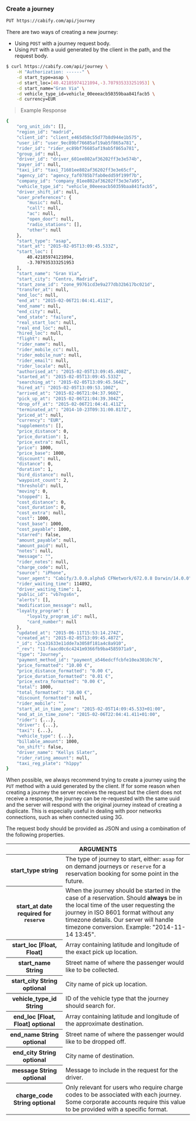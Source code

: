 ### Create a journey

~~~bash
PUT https://cabify.com/api/journey
~~~

There are two ways of creating a new journey:

 * Using `POST` with a journey request body.
 * Using `PUT` with a uuid generated by the client in the path, and the request body.

~~~bash
$ curl https://cabify.com/api/journey \
    -H "Authorization: ------" \
    -d start_type=asap \
    -d start_loc=[40.42185974121094,-3.707935333251953] \
    -d start_name="Gran Via" \
    -d vehicle_type_id=vehicle_00eeeacb50359baa841facb5 \
    -d currency=EUR
~~~

> Example Response

~~~bash
{
    "org_unit_ids": [],
    "region_id": "madrid",
    "client_id": "client_e465d58c55d77b8d944e1b575",
    "user_id": "user_9ec89bf76685af19ab5f865a781",
    "rider_id": "rider_ec89bf76685af19ab5f865a781",
    "group_id": null,
    "driver_id": "driver_601ee802af36202ff3e3e574b",
    "payer_id": null,
    "taxi_id": "taxi_71601ee802af36202ff3e3e65cf",
    "agency_id": "agency_faf0785b7fab0edd59f199f7b",
    "company_id": "company_01ee802af36202ff3e3e7a95",
    "vehicle_type_id": "vehicle_00eeeacb50359baa841facb5",
    "driver_shift_id": null,
    "user_preferences": {
        "music": null,
        "call": null,
        "ac": null,
        "open_door": null,
        "radio_stations": [],
        "other": null
    },
    "start_type": "asap",
    "start_at": "2015-02-05T13:09:45.533Z",
    "start_loc": [
        40.42185974121094,
        -3.707935333251953
    ],
    "start_name": "Gran Via",
    "start_city": "Centro, Madrid",
    "start_zone_id": "zone_99761cd3e9a277db32b617bc021d",
    "transfer_at": null,
    "end_loc": null,
    "end_at": "2015-02-06T21:04:41.411Z",
    "end_name": null,
    "end_city": null,
    "end_state": "failure",
    "real_start_loc": null,
    "real_end_loc": null,
    "hired_loc": null,
    "flight": null,
    "rider_name": null,
    "rider_mobile_cc": null,
    "rider_mobile_num": null,
    "rider_email": null,
    "rider_locale": null,
    "authorised_at": "2015-02-05T13:09:45.408Z",
    "started_at": "2015-02-05T13:09:45.533Z",
    "searching_at": "2015-02-05T13:09:45.564Z",
    "hired_at": "2015-02-05T13:09:53.100Z",
    "arrived_at": "2015-02-06T21:04:37.960Z",
    "pick_up_at": "2015-02-06T21:04:39.304Z",
    "drop_off_at": "2015-02-06T21:04:41.411Z",
    "terminated_at": "2014-10-23T09:31:00.817Z",
    "priced_at": null,
    "currency": "EUR",
    "supplements": [],
    "price_distance": 0,
    "price_duration": 1,
    "price_extra": null,
    "price": 1000,
    "price_base": 1000,
    "discount": null,
    "distance": 0,
    "duration": 1,
    "bird_distance": null,
    "waypoint_count": 2,
    "threshold": null,
    "moving": 0,
    "stopped": 1,
    "cost_distance": 0,
    "cost_duration": 0,
    "cost_extra": null,
    "cost": 1000,
    "cost_base": 1000,
    "cost_payable": 1000,
    "starred": false,
    "amount_payable": null,
    "amount_paid": null,
    "notes": null,
    "message": "",
    "rider_notes": null,
    "charge_code": null,
    "source": "iPhone",
    "user_agent": "Cabify/3.0.0.alpha5 CFNetwork/672.0.8 Darwin/14.0.0",
    "rider_waiting_time": 114892,
    "driver_waiting_time": 1,
    "public_id": "vb7ngs6n",
    "alerts": [],
    "modification_message": null,
    "loyalty_program": {
        "loyalty_program_id": null,
        "card_number": null
    },
    "updated_at": "2015-06-11T15:53:14.274Z",
    "created_at": "2015-02-05T13:09:45.487Z",
    "_id": "2ce31633e11dde7a3058f181a4c8a910",
    "_rev": "11-faacd0c6c4241m9366fb9ba4585971a9",
    "type": "Journey",
    "payment_method_id": "payment_a546edcffcbfe10ea3010c76",
    "price_formatted": "10.00 €",
    "price_distance_formatted": "0.00 €",
    "price_duration_formatted": "0.01 €",
    "price_extra_formatted": "0.00 €",
    "total": 1000,
    "total_formatted": "10.00 €",
    "discount_formatted": null,
    "rider_mobile": "",
    "start_at_in_time_zone": "2015-02-05T14:09:45.533+01:00",
    "end_at_in_time_zone": "2015-02-06T22:04:41.411+01:00",
    "rider": {...},
    "driver": {...},
    "taxi": {...},
    "vehicle_type": {...},
    "billable_amount": 1000,
    "on_shift": false,
    "driver_name": "Kellys Slater",
    "rider_rating_amount": null,
    "taxi_reg_plate": "h1ppy"
}
~~~

When possible, we always recommend trying to create a journey using the `PUT` method with a uuid generated by the client. If for some reason when creating a journey the server receives the request but the client does not receive a response, the journey can be re-requested with the same uuid and the server will respond with the original journey instead of creating a duplicate. This is especially useful in dealing with poor networks connections, such as when connected using 3G.

The request body should be provided as JSON and using a combination of the following properties.

<table class="vertical">
  <thead>
    <tr><th colspan="2">ARGUMENTS</th></tr>
  </thead>
  <tbody>
    <tr>
      <th>
        start_type
        <span class='type'> string </span>
      </th>
      <td>
        The type of journey to start, either: <code>asap</code> for on demand journeys or <code>reserve</code> for a reservation booking for some point in the future.
      </td>
    </tr>
    <tr>
      <th>
        start_at
        <span class='type'> date </span>
        <span class='optional'> required for <code>reserve</code></span>
      </th>
      <td>
        When the journey should be started in the case of a reservation. Should <b>always</b> be in the local time of the user requesting the journey in ISO 8601 format without any timezone details. Our server will handle timezone conversion. Example: "2014-11-14 13:45".
      </td>
    </tr>
    <tr>
      <th>
        start_loc
        <span class='type'>[Float, Float]</span>
      </th>
      <td>
        Array containing latitude and longitude of the exact pick up location.
      </td>
    </tr>
    <tr>
      <th>
        start_name
        <span class='type'>String</span>
      </th>
      <td>
        Street name of where the passenger would like to be collected.
      </td>
    </tr>
    <tr>
      <th>
        start_city
        <span class='type'>String</span>
        <span class='optional'> optional</span>
      </th>
      <td>
        City name of pick up location.
      </td>
    </tr>
    <tr>
      <th>
        vehicle_type_id
        <span class='type'>String</span>
        <span class='optional'></span>
      </th>
      <td>
        ID of the vehicle type that the journey should search for.
      </td>
    </tr>
    <tr>
      <th>
        end_loc
        <span class='type'>[Float, Float]</span>
        <span class='optional'>optional</span>
      </th>
      <td>
        Array containing latitude and longitude of the approximate destination.
      </td>
    </tr>
    <tr>
      <th>
        end_name
        <span class='type'>String</span>
        <span class='optional'>optional</span>
      </th>
      <td>
        Street name of where the passenger would like to be dropped off.
      </td>
    </tr>
    <tr>
      <th>
        end_city
        <span class='type'>String</span>
        <span class='optional'>optional</span>
      </th>
      <td>
        City name of destination.
      </td>
    </tr>
    <tr>
      <th>
        message
        <span class='type'>String</span>
        <span class='optional'>optional</span>
      </th>
      <td>
        Message to include in the request for the driver.
      </td>
    </tr>
    <tr>
      <th>
        charge_code
        <span class='type'>String</span>
        <span class='optional'>optional</span>
      </th>
      <td>
        Only relevant for users who require charge codes to be associated with each journey. Some corporate accounts require this value to be provided with a specific format.
      </td>
    </tr>
  </tbody>
</table>
